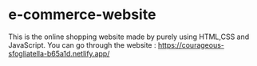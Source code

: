 # e-commerce-website

This is the online shopping website made by purely using HTML,CSS and JavaScript.
You can go through the website : https://courageous-sfogliatella-b65a1d.netlify.app/
